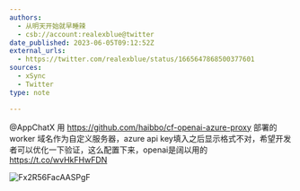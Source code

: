 ```yaml
---
authors:
  - 从明天开始就早睡辣
  - csb://account:realexblue@twitter
date_published: 2023-06-05T09:12:52Z
external_urls:
  - https://twitter.com/realexblue/status/1665647868500377601
sources:
  - xSync
  - Twitter
type: note

---
```


@AppChatX 用 https://github.com/haibbo/cf-openai-azure-proxy 部署的 worker 域名作为自定义服务器，azure api key填入之后显示格式不对，希望开发者可以优化一下验证，这么配置下来，openai是阔以用的 https://t.co/wvHkFHwFDN

![Fx2R56FacAASPgF](./attachments/bafkreidzc4pl2nbxro5oojrscdn34xwgk3w7wkeobb35tgfncooakl42eu)